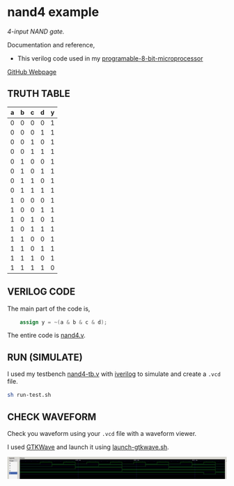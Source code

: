 # nand4 example

_4-input NAND gate._

Documentation and reference,

* This verilog code used in my
  [programable-8-bit-microprocessor](https://github.com/JeffDeCola/my-systemverilog-examples/tree/master/systems/microprocessors/programable-8-bit-microprocessor)

[GitHub Webpage](https://jeffdecola.github.io/my-systemverilog-examples/)

## TRUTH TABLE

| a     | b     | c     | d     | y     |
|:-----:|:-----:|:-----:|:-----:|:-----:|
| 0     | 0     | 0     | 0     | 1     |
| 0     | 0     | 0     | 1     | 1     |
| 0     | 0     | 1     | 0     | 1     |
| 0     | 0     | 1     | 1     | 1     |
| 0     | 1     | 0     | 0     | 1     |
| 0     | 1     | 0     | 1     | 1     |
| 0     | 1     | 1     | 0     | 1     |
| 0     | 1     | 1     | 1     | 1     |
| 1     | 0     | 0     | 0     | 1     |
| 1     | 0     | 0     | 1     | 1     |
| 1     | 0     | 1     | 0     | 1     |
| 1     | 0     | 1     | 1     | 1     |
| 1     | 1     | 0     | 0     | 1     |
| 1     | 1     | 0     | 1     | 1     |
| 1     | 1     | 1     | 0     | 1     |
| 1     | 1     | 1     | 1     | 0     |

## VERILOG CODE

The main part of the code is,

```verilog
    assign y = ~(a & b & c & d);
```

The entire code is
[nand4.v](nand4.v).

## RUN (SIMULATE)

I used my testbench
[nand4-tb.v](nand4-tb.v) with
[iverilog](https://github.com/JeffDeCola/my-cheat-sheets/tree/master/hardware/tools/simulation/iverilog-cheat-sheet)
to simulate and create a `.vcd` file.

```bash
sh run-test.sh
```

## CHECK WAVEFORM

Check you waveform using your `.vcd` file with a waveform viewer.

I used [GTKWave](https://github.com/JeffDeCola/my-cheat-sheets/tree/master/hardware/tools/simulation/gtkwave-cheat-sheet)
and launch it using
[launch-gtkwave.sh](launch-gtkwave.sh).

![nand4-waveform.jpg](../../../docs/pics/nand4-waveform.jpg)
